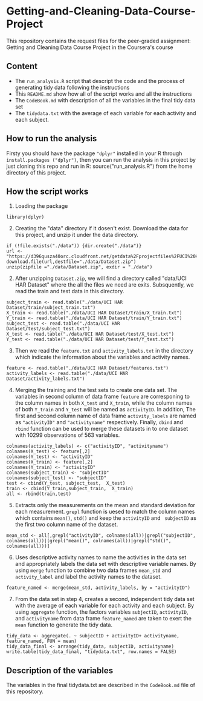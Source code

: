 # Getting-and-Cleaning-Data-Course-Project

This repository contains the request files for the peer-graded assignment: Getting and Cleaning Data Course Project in the Coursera's course

## Content

* The `run_analysis.R` script that descript the code and the process of generating tidy data following the instructions
* This `README.md` show how all of the script works and all the instructions
* The `CodeBook.md` with description of all the variables in the final tidy data set
* The `tidydata.txt` with the average of each variable for each activity and each subject.

## How to run the analysis

Firsty you should have the package `"dplyr"` installed in your R through `install.packages ("dplyr")`, then you can run the analysis in this project by just cloning this repo and run in R: source("run_analysis.R") from the home directory of this project.

## How the script works

1. Loading the package

```
library(dplyr)
```

2. Creating the "data" directory if it dosen't exist. Download the data for this project, and unzip it under the data directory.

``` 
if (!file.exists("./data")) {dir.create("./data")}
url <- "https://d396qusza40orc.cloudfront.net/getdata%2Fprojectfiles%2FUCI%20HAR%20Dataset.zip"
download.file(url,destfile="./data/Dataset.zip")
unzip(zipfile ="./data/Dataset.zip", exdir = "./data")
```

2. After unzipping `Dataset.zip`, we will find a directory called "data/UCI HAR Dataset" where the all the files we need are exits. Subsquently, we read the train and test data in this directory.

```
subject_train <- read.table("./data/UCI HAR Dataset/train/subject_train.txt")
X_train <- read.table("./data/UCI HAR Dataset/train/X_train.txt")
Y_train <- read.table("./data/UCI HAR Dataset/train/Y_train.txt")
subject_test <- read.table("./data/UCI HAR Dataset/test/subject_test.txt")
X_test <- read.table("./data/UCI HAR Dataset/test/X_test.txt")
Y_test <- read.table("./data/UCI HAR Dataset/test/Y_test.txt")
```

3. Then we read the `feature.txt` and `activity_labels.txt` in the directory which indicate the information about the variables and activity names. 

```
feature <- read.table("./data/UCI HAR Dataset/features.txt")
activity_labels <- read.table("./data/UCI HAR Dataset/activity_labels.txt")
```

4. Merging the training and the test sets to create one data set. The variables in second column of data frame `feature` are corresponing to the column names in both `X_test` and  `X_train`, while the column names of both `Y_train` and `Y_test` will be named as `activityID`. In addition, The first and second column name of data frame `activity_labels` are named as `"activityID"` and `"activityname"` respectively. Finally, `cbind` and `rbind` function can be used to merge these datasets in to one dataset with 10299 observations of 563 variables.

```
colnames(activity_labels) <- c("activityID", "activityname")
colnames(X_test) <- feature[,2]
colnames(Y_test) <- "activityID"
colnames(X_train) <- feature[,2]
colnames(Y_train) <- "activityID"
colnames(subject_train) <- "subjectID"
colnames(subject_test) <- "subjectID"
test <- cbind(Y_test, subject_test,  X_test)
train <- cbind(Y_train,subject_train,  X_train)
all <- rbind(train,test)
```

5. Extracts only the measurements on the mean and standard deviation for each measurement. `grepl` function is uesed to match the column names which contains `mean()`, `std()` and keep the `activityID` and ` subjectID` as the first two column name of the dataset.

```
mean_std <- all[,grepl("activityID", colnames(all))|grepl("subjectID", colnames(all))|(grepl("mean()", colnames(all))|grepl("std()", colnames(all)))]
```

6. Uses descriptive activity names to name the activities in the data set and appropriately labels the data set with descriptive variable names. By using `merge` function to combine two data frames `mean_std` and `activity_label` and label the activity names to the dataset.

```
feature_named <- merge(mean_std, activity_labels, by = "activityID")
```
7. From the data set in step 4, creates a second, independent tidy data set with the average of each variable for each activity and each subject. By using `aggregate` function, the factors variables `subjectID`, `activityID`, and `activityname` from data frame `feature_named` are taken to exert the `mean` function to generate the tidy data.

```
tidy_data <- aggregate(. ~ subjectID + activityID+ activityname, feature_named, FUN = mean)
tidy_data_final <- arrange(tidy_data, subjectID, activityname)
write.table(tidy_data_final, "tidydata.txt", row.names = FALSE)
```


## Description of the variables

The variables in the final tidydata.txt are described in the `CodeBook.md` file of this repository.

